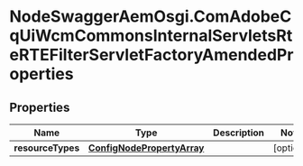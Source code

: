 # NodeSwaggerAemOsgi.ComAdobeCqUiWcmCommonsInternalServletsRteRTEFilterServletFactoryAmendedProperties

## Properties

Name | Type | Description | Notes
------------ | ------------- | ------------- | -------------
**resourceTypes** | [**ConfigNodePropertyArray**](ConfigNodePropertyArray.md) |  | [optional] 


